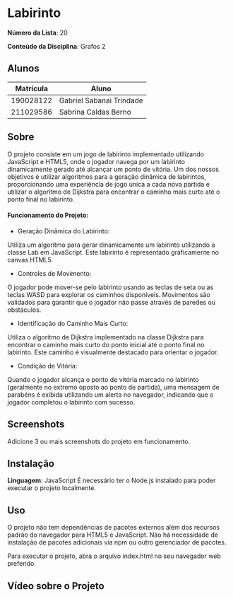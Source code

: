 # Labirinto

**Número da Lista**: 20

**Conteúdo da Disciplina**: Grafos 2

## Alunos
|Matrícula | Aluno |
| -- | -- |
| 190028122  |  Gabriel Sabanai Trindade |
| 211029586  |  Sabrina Caldas Berno |

## Sobre 
O projeto consiste em um jogo de labirinto implementado utilizando JavaScript e HTML5, onde o jogador navega por um labirinto dinamicamente gerado até alcançar um ponto de vitória. Um dos nossos objetivos é utilizar algoritmos para a geração dinâmica de labirintos, proporcionando uma experiência de jogo única a cada nova partida e utilizar o algoritmo de Dijkstra para encontrar o caminho mais curto até o ponto final no labirinto.

#### Funcionamento do Projeto:
- Geração Dinâmica do Labirinto:

Utiliza um algoritmo para gerar dinamicamente um labirinto utilizando a classe Lab em JavaScript. Este labirinto é representado graficamente no canvas HTML5.

- Controles de Movimento:

O jogador pode mover-se pelo labirinto usando as teclas de seta ou as teclas WASD para explorar os caminhos disponíveis. Movimentos são validados para garantir que o jogador não passe através de paredes ou obstáculos.

- Identificação do Caminho Mais Curto:

Utiliza o algoritmo de Dijkstra implementado na classe Dijkstra para encontrar o caminho mais curto do ponto inicial até o ponto final no labirinto. Este caminho é visualmente destacado para orientar o jogador.

- Condição de Vitória:

Quando o jogador alcança o ponto de vitória marcado no labirinto (geralmente no extremo oposto ao ponto de partida), uma mensagem de parabéns é exibida utilizando um alerta no navegador, indicando que o jogador completou o labirinto com sucesso.

## Screenshots
Adicione 3 ou mais screenshots do projeto em funcionamento.

## Instalação 
**Linguagem**:  JavaScript
É necessário ter o Node.js instalado para poder executar o projeto localmente.

## Uso 
O projeto não tem dependências de pacotes externos além dos recursos padrão do navegador para HTML5 e JavaScript. Não há necessidade de instalação de pacotes adicionais via npm ou outro gerenciador de pacotes.

Para executar o projeto, abra o arquivo index.html no seu navegador web preferido.

## Vídeo sobre o Projeto 
